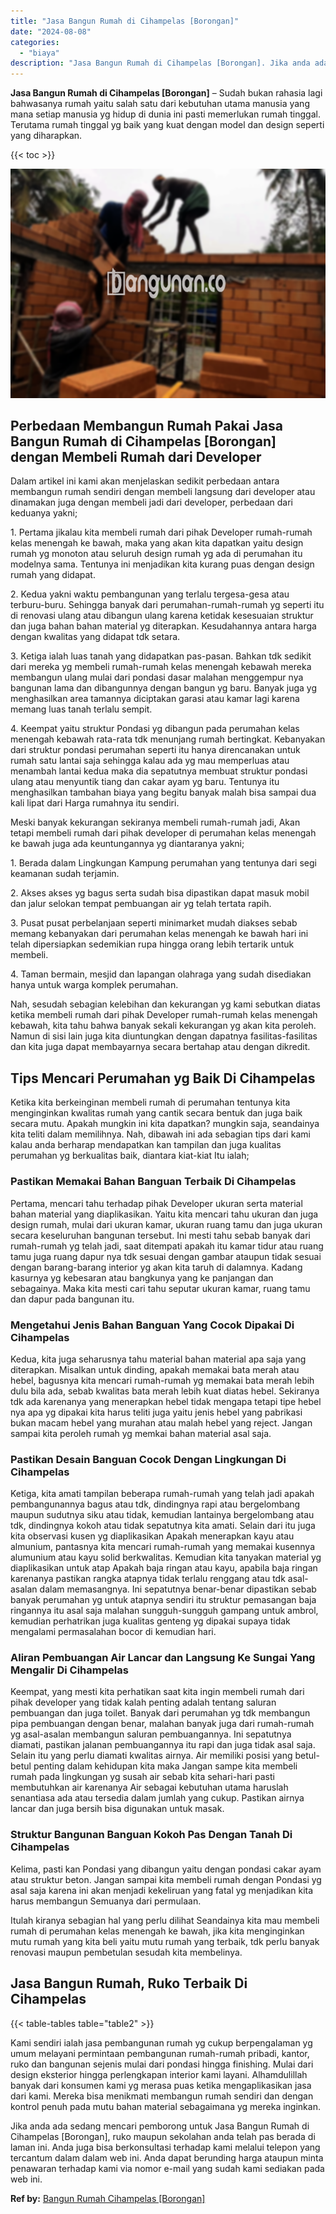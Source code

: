 ```yaml
---
title: "Jasa Bangun Rumah di Cihampelas [Borongan]"
date: "2024-08-08"
categories: 
  - "biaya"
description: "Jasa Bangun Rumah di Cihampelas [Borongan]. Jika anda ada sedang mencari pemborong untuk Jasa Bangun Rumah di Cihampelas [Borongan], ruko maupun sekolahan..."
---
```


**Jasa Bangun Rumah di Cihampelas \[Borongan\]** – Sudah bukan rahasia lagi bahwasanya rumah yaitu salah satu dari kebutuhan utama manusia yang mana setiap manusia yg hidup di dunia ini pasti memerlukan rumah tinggal. Terutama rumah tinggal yg baik yang kuat dengan model dan design seperti yang diharapkan.

{{< toc >}}

![Jasa Bangun Rumah di Cihampelas [Borongan]](/images/borong-bangunan-19.png)

## Perbedaan Membangun Rumah Pakai Jasa Bangun Rumah di Cihampelas \[Borongan\] dengan Membeli Rumah dari Developer

Dalam artikel ini kami akan menjelaskan sedikit perbedaan antara membangun rumah sendiri dengan membeli langsung dari developer atau dinamakan juga dengan membeli jadi dari developer, perbedaan dari keduanya yakni;

1\. Pertama jikalau kita membeli rumah dari pihak Developer rumah-rumah kelas menengah ke bawah, maka yang akan kita dapatkan yaitu design rumah yg monoton atau seluruh design rumah yg ada di perumahan itu modelnya sama. Tentunya ini menjadikan kita kurang puas dengan design rumah yang didapat.

2\. Kedua yakni waktu pembangunan yang terlalu tergesa-gesa atau terburu-buru. Sehingga banyak dari perumahan-rumah-rumah yg seperti itu di renovasi ulang atau dibangun ulang karena ketidak kesesuaian struktur dan juga bahan bahan material yg diterapkan. Kesudahannya antara harga dengan kwalitas yang didapat tdk setara.

3\. Ketiga ialah luas tanah yang didapatkan pas-pasan. Bahkan tdk sedikit dari mereka yg membeli rumah-rumah kelas menengah kebawah mereka membangun ulang mulai dari pondasi dasar malahan menggempur nya bangunan lama dan dibangunnya dengan bangun yg baru. Banyak juga yg menghasilkan area tamannya diciptakan garasi atau kamar lagi karena memang luas tanah terlalu sempit.

4\. Keempat yaitu struktur Pondasi yg dibangun pada perumahan kelas menengah kebawah rata-rata tdk menunjang rumah bertingkat. Kebanyakan dari struktur pondasi perumahan seperti itu hanya direncanakan untuk rumah satu lantai saja sehingga kalau ada yg mau memperluas atau menambah lantai kedua maka dia sepatutnya membuat struktur pondasi ulang atau menyuntik tiang dan cakar ayam yg baru. Tentunya itu menghasilkan tambahan biaya yang begitu banyak malah bisa sampai dua kali lipat dari Harga rumahnya itu sendiri.

Meski banyak kekurangan sekiranya membeli rumah-rumah jadi, Akan tetapi membeli rumah dari pihak developer di perumahan kelas menengah ke bawah juga ada keuntungannya yg diantaranya yakni;

1\. Berada dalam Lingkungan Kampung perumahan yang tentunya dari segi keamanan sudah terjamin.

2\. Akses akses yg bagus serta sudah bisa dipastikan dapat masuk mobil dan jalur selokan tempat pembuangan air yg telah tertata rapih.

3\. Pusat pusat perbelanjaan seperti minimarket mudah diakses sebab memang kebanyakan dari perumahan kelas menengah ke bawah hari ini telah dipersiapkan sedemikian rupa hingga orang lebih tertarik untuk membeli.

4\. Taman bermain, mesjid dan lapangan olahraga yang sudah disediakan hanya untuk warga komplek perumahan.

Nah, sesudah sebagian kelebihan dan kekurangan yg kami sebutkan diatas ketika membeli rumah dari pihak Developer rumah-rumah kelas menengah kebawah, kita tahu bahwa banyak sekali kekurangan yg akan kita peroleh. Namun di sisi lain juga kita diuntungkan dengan dapatnya fasilitas-fasilitas dan kita juga dapat membayarnya secara bertahap atau dengan dikredit.

## Tips Mencari Perumahan yg Baik Di Cihampelas

Ketika kita berkeinginan membeli rumah di perumahan tentunya kita menginginkan kwalitas rumah yang cantik secara bentuk dan juga baik secara mutu. Apakah mungkin ini kita dapatkan? mungkin saja, seandainya kita teliti dalam memilihnya. Nah, dibawah ini ada sebagian tips dari kami kalau anda berharap mendapatkan kan tampilan dan juga kualitas perumahan yg berkualitas baik, diantara kiat-kiat Itu ialah;

### Pastikan Memakai Bahan Banguan Terbaik Di Cihampelas

Pertama, mencari tahu terhadap pihak Developer ukuran serta material bahan material yang diaplikasikan. Yaitu kita mencari tahu ukuran dan juga design rumah, mulai dari ukuran kamar, ukuran ruang tamu dan juga ukuran secara keseluruhan bangunan tersebut. Ini mesti tahu sebab banyak dari rumah-rumah yg telah jadi, saat ditempati apakah itu kamar tidur atau ruang tamu juga ruang dapur nya tdk sesuai dengan gambar ataupun tidak sesuai dengan barang-barang interior yg akan kita taruh di dalamnya. Kadang kasurnya yg kebesaran atau bangkunya yang ke panjangan dan sebagainya. Maka kita mesti cari tahu seputar ukuran kamar, ruang tamu dan dapur pada bangunan itu.

### Mengetahui Jenis Bahan Banguan Yang Cocok Dipakai Di Cihampelas

Kedua, kita juga seharusnya tahu material bahan material apa saja yang diterapkan. Misalkan untuk dinding, apakah memakai bata merah atau hebel, bagusnya kita mencari rumah-rumah yg memakai bata merah lebih dulu bila ada, sebab kwalitas bata merah lebih kuat diatas hebel. Sekiranya tdk ada karenanya yang menerapkan hebel tidak mengapa tetapi tipe hebel nya apa yg dipakai kita harus teliti juga yaitu jenis hebel yang pabrikasi bukan macam hebel yang murahan atau malah hebel yang reject. Jangan sampai kita peroleh rumah yg memkai bahan material asal saja.

### Pastikan Desain Banguan Cocok Dengan Lingkungan Di Cihampelas

Ketiga, kita amati tampilan beberapa rumah-rumah yang telah jadi apakah pembangunannya bagus atau tdk, dindingnya rapi atau bergelombang maupun sudutnya siku atau tidak, kemudian lantainya bergelombang atau tdk, dindingnya kokoh atau tidak sepatutnya kita amati. Selain dari itu juga kita observasi kusen yg diaplikasikan Apakah menerapkan kayu atau almunium, pantasnya kita mencari rumah-rumah yang memakai kusennya alumunium atau kayu solid berkwalitas. Kemudian kita tanyakan material yg diaplikasikan untuk atap Apakah baja ringan atau kayu, apabila baja ringan karenanya pastikan rangka atapnya tidak terlalu renggang atau tdk asal-asalan dalam memasangnya. Ini sepatutnya benar-benar dipastikan sebab banyak perumahan yg untuk atapnya sendiri itu struktur pemasangan baja ringannya itu asal saja malahan sungguh-sungguh gampang untuk ambrol, kemudian perhatrikan juga kualitas genteng yg dipakai supaya tidak mengalami permasalahan bocor di kemudian hari.

### Aliran Pembuangan Air Lancar dan Langsung Ke Sungai Yang Mengalir Di Cihampelas

Keempat, yang mesti kita perhatikan saat kita ingin membeli rumah dari pihak developer yang tidak kalah penting adalah tentang saluran pembuangan dan juga toilet. Banyak dari perumahan yg tdk membangun pipa pembuangan dengan benar, malahan banyak juga dari rumah-rumah yg asal-asalan membangun saluran pembuangannya. Ini sepatutnya diamati, pastikan jalanan pembuangannya itu rapi dan juga tidak asal saja. Selain itu yang perlu diamati kwalitas airnya. Air memiliki posisi yang betul-betul penting dalam kehidupan kita maka Jangan sampe kita membeli rumah pada lingkungan yg susah air sebab kita sehari-hari pasti membutuhkan air karenanya Air sebagai kebutuhan utama haruslah senantiasa ada atau tersedia dalam jumlah yang cukup. Pastikan airnya lancar dan juga bersih bisa digunakan untuk masak.

### Struktur Bangunan Banguan Kokoh Pas Dengan Tanah Di Cihampelas

Kelima, pasti kan Pondasi yang dibangun yaitu dengan pondasi cakar ayam atau struktur beton. Jangan sampai kita membeli rumah dengan Pondasi yg asal saja karena ini akan menjadi kekeliruan yang fatal yg menjadikan kita harus membangun Semuanya dari permulaan.

Itulah kiranya sebagian hal yang perlu dilihat Seandainya kita mau membeli rumah di perumahan kelas menengah ke bawah, jika kita menginginkan mutu rumah yang kita beli yaitu mutu rumah yang terbaik, tdk perlu banyak renovasi maupun pembetulan sesudah kita membelinya.

## Jasa Bangun Rumah, Ruko Terbaik Di Cihampelas

{{< table-tables table="table2" >}}

Kami sendiri ialah jasa pembangunan rumah yg cukup berpengalaman yg umum melayani permintaan pembangunan rumah-rumah pribadi, kantor, ruko dan bangunan sejenis mulai dari pondasi hingga finishing. Mulai dari design eksterior hingga perlengkapan interior kami layani. Alhamdulillah banyak dari konsumen kami yg merasa puas ketika mengaplikasikan jasa dari kami. Mereka bisa menikmati membangun rumah sendiri dan dengan kontrol penuh pada mutu bahan material sebagaimana yg mereka inginkan.

Jika anda ada sedang mencari pemborong untuk Jasa Bangun Rumah di Cihampelas \[Borongan\], ruko maupun sekolahan anda telah pas berada di laman ini. Anda juga bisa berkonsultasi terhadap kami melalui telepon yang tercantum dalam dalam web ini. Anda dapat berunding harga ataupun minta penawaran terhadap kami via nomor e-mail yang sudah kami sediakan pada web ini.

**Ref by:** [Bangun Rumah Cihampelas [Borongan]](https://id.wikipedia.org/wiki/Bangun)

